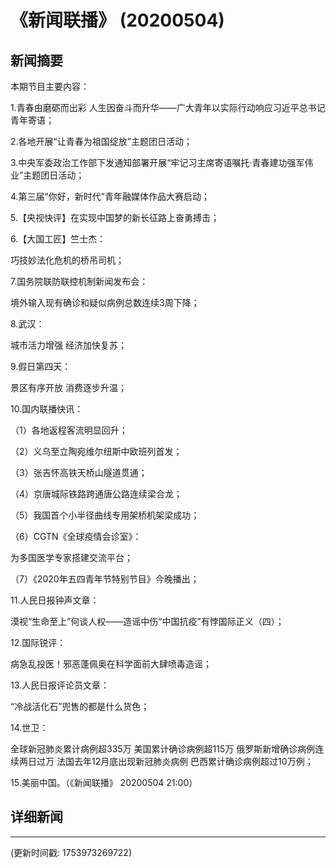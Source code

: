 # 《新闻联播》 (20200504)

## 新闻摘要

本期节目主要内容：

1.青春由磨砺而出彩 人生因奋斗而升华——广大青年以实际行动响应习近平总书记青年寄语；

2.各地开展“让青春为祖国绽放”主题团日活动；

3.中央军委政治工作部下发通知部署开展“牢记习主席寄语嘱托·青春建功强军伟业”主题团日活动；

4.第三届“你好，新时代”青年融媒体作品大赛启动；

5.【央视快评】在实现中国梦的新长征路上奋勇搏击；

6.【大国工匠】竺士杰：

巧技妙法化危机的桥吊司机；

7.国务院联防联控机制新闻发布会：

境外输入现有确诊和疑似病例总数连续3周下降；

8.武汉：

城市活力增强 经济加快复苏；

9.假日第四天：

景区有序开放 消费逐步升温；

10.国内联播快讯：

（1）各地返程客流明显回升；

（2）义乌至立陶宛维尔纽斯中欧班列首发；

（3）张吉怀高铁天桥山隧道贯通；

（4）京唐城际铁路跨通唐公路连续梁合龙；

（5）我国首个小半径曲线专用架桥机架梁成功；

（6）CGTN《全球疫情会诊室》：

为多国医学专家搭建交流平台；

（7）《2020年五四青年节特别节目》今晚播出；

11.人民日报钟声文章：

漠视“生命至上”何谈人权——造谣中伤“中国抗疫”有悖国际正义（四）；

12.国际锐评：

病急乱投医！邪恶蓬佩奥在科学面前大肆喷毒造谣；

13.人民日报评论员文章：

“冷战活化石”兜售的都是什么货色；

14.世卫：

全球新冠肺炎累计病例超335万 美国累计确诊病例超115万 俄罗斯新增确诊病例连续两日过万 法国去年12月底出现新冠肺炎病例 巴西累计确诊病例超过10万例；

15.美丽中国。（《新闻联播》 20200504 21:00）

## 详细新闻

---

(更新时间戳: 1753973269722)

